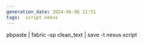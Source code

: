 ```yaml
---
generation_date: 2024-06-06 11:51
tags:  script nexus
---
```

pbpaste | fabric -sp clean_text | save -t nexus script